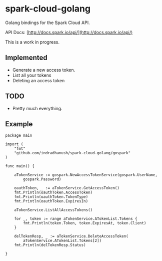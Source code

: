 spark-cloud-golang
==================

Golang bindings for the Spark Cloud API.

API Docs: [http://docs.spark.io/api/](http://docs.spark.io/api/)

This is a work in progress.

## Implemented
* Generate a new access token.
* List all your tokens
* Deleting an access token

## TODO
* Pretty much everything.

## Example

    package main

    import (
    	"fmt"
    	"github.com/indradhanush/spark-cloud-golang/gospark"
    )

    func main() {

    	aTokenService := gospark.NewAccessTokenService(gospark.UserName,
    		gospark.Password)

    	oauthToken, _ := aTokenService.GetAccessToken()
    	fmt.Println(oauthToken.AccessToken)
    	fmt.Println(oauthToken.TokenType)
    	fmt.Println(oauthToken.ExpiresIn)

    	aTokenService.ListAllAccessTokens()

    	for _, token := range aTokenService.ATokenList.Tokens {
    		fmt.Println(token.Token, token.ExpiresAt, token.Client)
    	}

    	delTokenResp, _ := aTokenService.DeleteAccessToken(
    		aTokenService.ATokenList.Tokens[2])
    	fmt.Println(delTokenResp.Status)

    }
